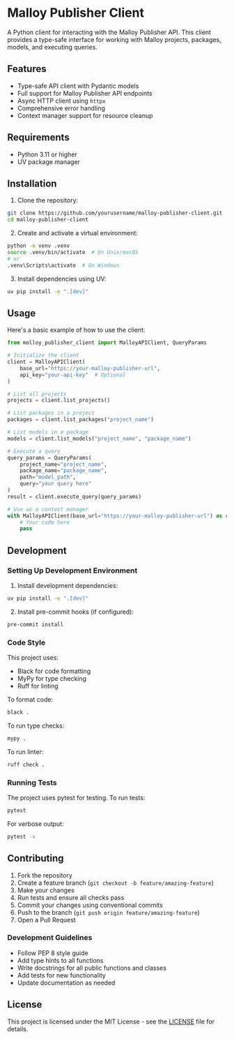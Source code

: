# Malloy Publisher Client

A Python client for interacting with the Malloy Publisher API. This client provides a type-safe interface for working with Malloy projects, packages, models, and executing queries.

## Features

- Type-safe API client with Pydantic models
- Full support for Malloy Publisher API endpoints
- Async HTTP client using `httpx`
- Comprehensive error handling
- Context manager support for resource cleanup

## Requirements

- Python 3.11 or higher
- UV package manager

## Installation

1. Clone the repository:
```bash
git clone https://github.com/yourusername/malloy-publisher-client.git
cd malloy-publisher-client
```

2. Create and activate a virtual environment:
```bash
python -m venv .venv
source .venv/bin/activate  # On Unix/macOS
# or
.venv\Scripts\activate  # On Windows
```

3. Install dependencies using UV:
```bash
uv pip install -e ".[dev]"
```

## Usage

Here's a basic example of how to use the client:

```python
from molloy_publisher_client import MalloyAPIClient, QueryParams

# Initialize the client
client = MalloyAPIClient(
    base_url="https://your-malloy-publisher-url",
    api_key="your-api-key"  # Optional
)

# List all projects
projects = client.list_projects()

# List packages in a project
packages = client.list_packages("project_name")

# List models in a package
models = client.list_models("project_name", "package_name")

# Execute a query
query_params = QueryParams(
    project_name="project_name",
    package_name="package_name",
    path="model_path",
    query="your query here"
)
result = client.execute_query(query_params)

# Use as a context manager
with MalloyAPIClient(base_url="https://your-malloy-publisher-url") as client:
    # Your code here
    pass
```

## Development

### Setting Up Development Environment

1. Install development dependencies:
```bash
uv pip install -e ".[dev]"
```

2. Install pre-commit hooks (if configured):
```bash
pre-commit install
```

### Code Style

This project uses:
- Black for code formatting
- MyPy for type checking
- Ruff for linting

To format code:
```bash
black .
```

To run type checks:
```bash
mypy .
```

To run linter:
```bash
ruff check .
```

### Running Tests

The project uses pytest for testing. To run tests:
```bash
pytest
```

For verbose output:
```bash
pytest -v
```

## Contributing

1. Fork the repository
2. Create a feature branch (`git checkout -b feature/amazing-feature`)
3. Make your changes
4. Run tests and ensure all checks pass
5. Commit your changes using conventional commits
6. Push to the branch (`git push origin feature/amazing-feature`)
7. Open a Pull Request

### Development Guidelines

- Follow PEP 8 style guide
- Add type hints to all functions
- Write docstrings for all public functions and classes
- Add tests for new functionality
- Update documentation as needed

## License

This project is licensed under the MIT License - see the [LICENSE](LICENSE) file for details.
